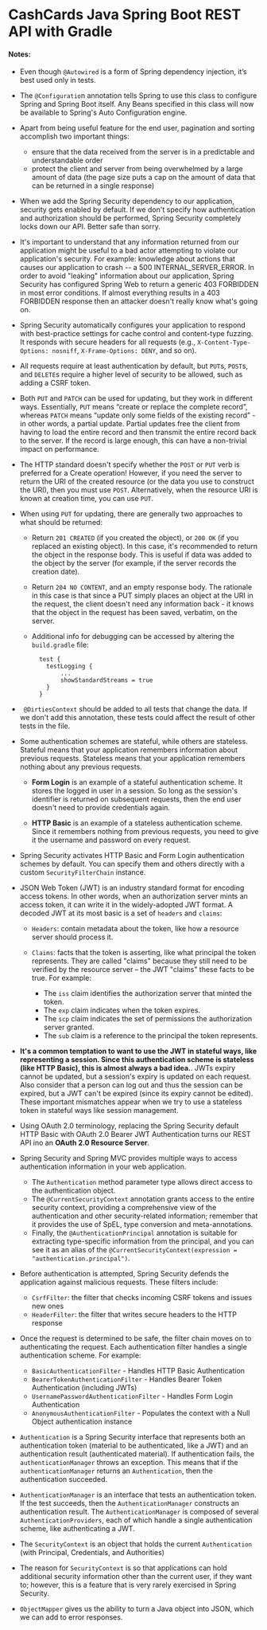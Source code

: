 # CashCards Java Spring Boot REST API with Gradle

#### Notes:

- Even though `@Autowired` is a form of Spring dependency injection, it’s best used only in tests.

- The `@Configuratio`n annotation tells Spring to use this class to configure Spring and Spring Boot itself. Any Beans specified in this class will now be available to Spring's Auto Configuration engine.

- Apart from being useful feature for the end user, pagination and sorting accomplish two important things:

  - ensure that the data received from the server is in a predictable and understandable order
  - protect the client and server from being overwhelmed by a large amount of data (the page size puts a cap on the amount of data that can be returned in a single response)

- When we add the Spring Security dependency to our application, security gets enabled by default. If we don't specify how authentication and authorization should be performed, Spring Security completely locks down our API. Better safe than sorry.

- It's important to understand that any information returned from our application might be useful to a bad actor attempting to violate our application's security. For example: knowledge about actions that causes our application to crash -- a 500 INTERNAL_SERVER_ERROR. In order to avoid "leaking" information about our application, Spring Security has configured Spring Web to return a generic 403 FORBIDDEN in most error conditions. If almost everything results in a 403 FORBIDDEN response then an attacker doesn't really know what's going on.

- Spring Security automatically configures your application to respond with best-practice settings for cache control and content-type fuzzing. It responds with secure headers for all requests (e.g., `X-Content-Type-Options: nosniff`, `X-Frame-Options: DENY`, and so on).

- All requests require at least authentication by default, but `PUT`s, `POST`s, and `DELETE`s require a higher level of security to be allowed, such as adding a CSRF token.

- Both `PUT` and `PATCH` can be used for updating, but they work in different ways. Essentially, `PUT` means “create or replace the complete record”, whereas `PATCH` means “update only some fields of the existing record” - in other words, a partial update. Partial updates free the client from having to load the entire record and then transmit the entire record back to the server. If the record is large enough, this can have a non-trivial impact on performance.

- The HTTP standard doesn't specify whether the `POST` or `PUT` verb is preferred for a Create operation! However, if you need the server to return the URI of the created resource (or the data you use to construct the URI), then you must use `POST`. Alternatively, when the resource URI is known at creation time, you can use `PUT`.

- When using `PUT` for updating, there are generally two approaches to what should be returned:

  - Return `201 CREATED` (if you created the object), or `200 OK` (if you replaced an existing object). In this case, it's recommended to return the object in the response body. This is useful if data was added to the object by the server (for example, if the server records the creation date).

  - Return `204 NO CONTENT`, and an empty response body. The rationale in this case is that since a PUT simply places an object at the URI in the request, the client doesn't need any information back - it knows that the object in the request has been saved, verbatim, on the server.

  - Additional info for debugging can be accessed by altering the `build.gradle` file:
    ```
      test {
        testLogging {
            ...
            showStandardStreams = true
        }
      }
    ```

- `	@DirtiesContext` should be added to all tests that change the data. If we don't add this annotation, these tests could affect the result of other tests in the file.

- Some authentication schemes are stateful, while others are stateless. Stateful means that your application remembers information about previous requests. Stateless means that your application remembers nothing about any previous requests.

  - **Form Login** is an example of a stateful authentication scheme. It stores the logged in user in a session. So long as the session's identifier is returned on subsequent requests, then the end user doesn't need to provide credentials again.

  - **HTTP Basic** is an example of a stateless authentication scheme. Since it remembers nothing from previous requests, you need to give it the username and password on every request.

- Spring Security activates HTTP Basic and Form Login authentication schemes by default. You can specify them and others directly with a custom `SecurityFilterChain` instance.

- JSON Web Token (JWT) is an industry standard format for encoding access tokens. In other words, when an authorization server mints an access token, it can write it in the widely-adopted JWT format. A decoded JWT at its most basic is a set of `headers` and `claims`:

  - `Headers`: contain metadata about the token, like how a resource server should process it.
  - `Claims`: facts that the token is asserting, like what principal the token represents. They are called "claims" because they still need to be verified by the resource server – the JWT "claims" these facts to be true. For example:

    - The `iss` claim identifies the authorization server that minted the token.
    - The `exp` claim indicates when the token expires.
    - The `scp` claim indicates the set of permissions the authorization server granted.
    - The `sub` claim is a reference to the principal the token represents.

- **It's a common temptation to want to use the JWT in stateful ways, like representing a session. Since this authentication scheme is stateless (like HTTP Basic), this is almost always a bad idea.**. JWTs expiry cannot be updated, but a session's expiry is updated on each request. Also consider that a person can log out and thus the session can be expired, but a JWT can't be expired (since its expiry cannot be edited). These important mismatches appear when we try to use a stateless token in stateful ways like session management.

- Using OAuth 2.0 terminology, replacing the Spring Security default HTTP Basic with OAuth 2.0 Bearer JWT Authentication turns our REST API ino an **OAuth 2.0 Resource Server**.

- Spring Security and Spring MVC provides multiple ways to access authentication information in your web application.

  - The `Authentication` method parameter type allows direct access to the authentication object.
  - The `@CurrentSecurityContext` annotation grants access to the entire security context, providing a comprehensive view of the authentication and other security-related information; remember that it provides the use of SpEL, type conversion and meta-annotations.
  - Finally, the `@AuthenticationPrincipal` annotation is suitable for extracting type-specific information from the principal, and you can see it as an alias of the `@CurrentSecurityContext(expression = "authentication.principal")`.

- Before authentication is attempted, Spring Security defends the application against malicious requests. These filters include:

  - `CsrfFilter`: the filter that checks incoming CSRF tokens and issues new ones
  - `HeaderFilter`: the filter that writes secure headers to the HTTP response

- Once the request is determined to be safe, the filter chain moves on to authenticating the request. Each authentication filter handles a single authentication scheme. For example:

  - `BasicAuthenticationFilter` - Handles HTTP Basic Authentication
  - `BearerTokenAuthenticationFilter` - Handles Bearer Token Authentication (including JWTs)
  - `UsernamePasswordAuthenticationFilter` - Handles Form Login Authentication
  - `AnonymousAuthenticationFilter` - Populates the context with a Null Object authentication instance

- `Authentication` is a Spring Security interface that represents both an authentication token (material to be authenticated, like a JWT) and an authentication result (authenticated material). If authentication fails, the `authenticationManager` throws an exception. This means that if the `authenticationManager` returns an `Authentication`, then the authentication succeeded.

- `AuthenticationManager` is an interface that tests an authentication token. If the test succeeds, then the `AuthenticationManager` constructs an authentication result. The `AuthenticationManager` is composed of several `AuthenticationProviders`, each of which handle a single authentication scheme, like authenticating a JWT.

- The `SecurityContext` is an object that holds the current `Authentication` (with Principal, Credentials, and Authorities)

- The reason for `SecurityContext` is so that applications can hold additional security information other than the current user, if they want to; however, this is a feature that is very rarely exercised in Spring Security.

- `ObjectMapper` gives us the ability to turn a Java object into JSON, which we can add to error responses.
